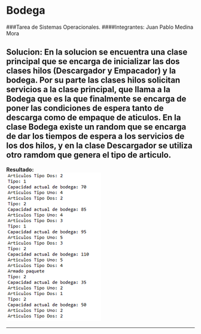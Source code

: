 # Bodega

###Tarea de Sistemas Operacionales.
####Integrantes: Juan Pablo Medina Mora

**Solucion:** 
En la solucion se encuentra una clase principal que se encarga de inicializar las dos clases hilos (Descargador y Empacador) y la bodega. Por su parte las clases hilos solicitan servicios a la clase principal, que llama a la Bodega que es la que finalmente se encarga de poner las condiciones de espera tanto de descarga como de empaque de aticulos. En la clase Bodega existe un random que se encarga de dar los tiempos de espera a los servicios de los dos hilos, y en la clase Descargador se utiliza otro ramdom que genera el tipo de articulo.
---

**Resultado:**  
![alt text](https://github.com/hansTra77/Bodega/blob/master/resultado%20captura.PNG)  

---
